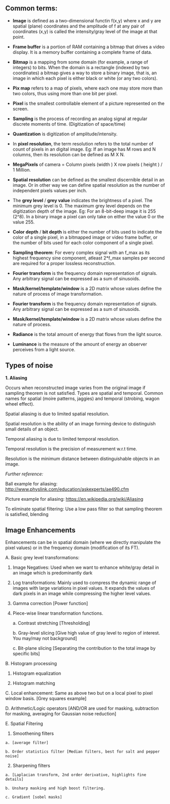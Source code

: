 ## Common terms: ##

- **Image** is defined as a two-dimensional functin f(x,y) where x and y are spatial (plane) coordinates and the amplitude of f at any pair of coordinates (x,y) is called the 
intensity/gray level of the image at that point. 

- **Frame buffer** is a portion of RAM containing a bitmap that drives a video display. It is a memory buffer containing a complete frame of data.

- **Bitmap** is a mapping from some domain (for example, a range of integers) to bits. When the domain is a rectangle (indexed by two coordinates) a bitmap gives a way to store 
a binary image, that is, an image in which each pixel is either black or white (or any two colors).

- **Pix map** refers to a map of pixels, where each one may store more than two colors, thus using more than one bit per pixel.

- **Pixel** is the smallest controllable element of a picture represented on the screen.

- **Sampling** is the process of recording an analog signal at regular discrete moments of time. (Digitization of space/time)

- **Quantization** is digitization of amplitude/intensity.

- In **pixel resolution**, the term resolution refers to the total number of count of pixels in an digital image. Eg: If an image has M rows and N columns, 
then its resolution can be defined as M X N.

- **MegaPixels** of camera = Column pixels (width ) X row pixels ( height ) / 1 Million.

- **Spatial resolution** can be defined as the smallest discernible detail in an image. Or in other way we can define spatial resolution as the number of independent pixels values per inch.

- The **grey level** / **grey value** indicates the brightness of a pixel. The minimum grey level is 0. The maximum grey level depends on the digitization depth of the image. 
Eg: For an 8-bit-deep image it is 255 (2^8). In a binary image a pixel can only take on either the value 0 or the value 255.

- **Color depth** / **bit depth** is either the number of bits used to indicate the color of a single pixel, in a bitmapped image or video frame buffer, 
or the number of bits used for each color component of a single pixel.

- **Sampling theorem**: For every complex signal with an f_max as its highest frequency sine component, atleast 2*f_max samples per second are required for a proper lossless reconstruction.

- **Fourier transform** is the frequency domain representation of signals. Any arbitrary signal can be expressed as a sum of sinusoids. 

- **Mask/kernel/template/window** is a 2D matrix whose values define the nature of process of image transformation.

- **Fourier transform** is the frequency domain representation of signals. Any arbitrary signal can be expressed as a sum of sinusoids. 
- **Mask/kernel/template/window** is a 2D matrix whose values define the nature of process.

- **Radiance** is the total amount of energy that flows from the light source.

- **Luminance**  is the measure of the amount of energy an observer perceives from a light source. 



## Types of noise ##

**1. Aliasing**

Occurs when reconstructed image varies from the original image if sampling theorem is not satisfied. Types are spatial and temporal.
Common names for spatial (moire patterns, jaggies) and temporal (strobing, wagon wheel effect).

Spatial aliasing is due to limited spatial resolution.

Spatial resolution is the ability of an image forming device to distinguish small details of an object. 
 
Temporal aliasing is due to limited temporal resolution.

Temporal resolution is the precision of measurement w.r.t time. 

Resolution is the minimum distance between distinguishable objects in an image.

*Further reference:* 

Ball example for aliasing: http://www.physlink.com/education/askexperts/ae490.cfm

Picture example for aliasing: https://en.wikipedia.org/wiki/Aliasing

To eliminate spatial filtering: Use a low pass filter so that sampling theorem is satisfied, blending

## Image Enhancements ##

Enhancements can be in spatial domain (where we directly manipulate the pixel values) or in the frequency domain (modification of its FT).


A. Basic grey level transformations:

1.	Image Negatives: Used when we want to enhance white/gray detail in an image which is predominantly dark
2.	Log transformations: Mainly used to compress the dynamic range of images with large variations in pixel values. It expands the values of dark pixels in an image while compressing the higher level values. 
3.	Gamma correction [Power function]
4.	Piece-wise linear transformation functions.

    a.	Contrast stretching [Thresholding]

    b.	Gray-level slicing [Give high value of gray level to region of interest. You may/may not background]

    c.	Bit-plane slicing [Separating the contribution to the total image by specific bits]

B. Histogram processing

1. Histogram equalization

2. Histogram matching

C. Local enhancement: Same as above two but on a local pixel to pixel window basis. [Grey squares example]

D. Arithmetic/Logic operators [AND/OR are used for masking, subtraction for masking, averaging for Gaussian noise reduction]

E. Spatial Filtering

   1. Smoothening filters
  
    a. [average filter]

    b. Order statistics filter [Median filters, best for salt and pepper noise]

   2. Sharpening filters 

    a. [Laplacian transform, 2nd order derivative, highlights fine details]

    b. Unsharp masking and high boost filtering. 

    c. Gradient [sobel masks]

